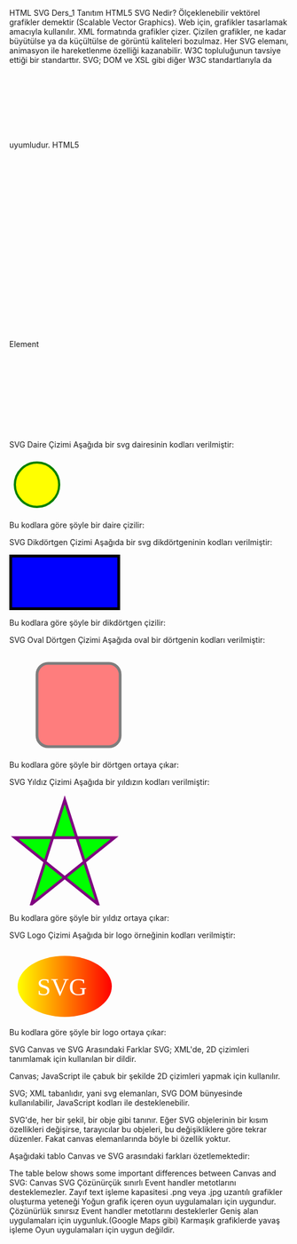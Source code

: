 HTML SVG Ders_1 Tanıtım
HTML5 SVG Nedir?
Ölçeklenebilir vektörel grafikler demektir (Scalable Vector Graphics).
Web için, grafikler tasarlamak amacıyla kullanılır.
XML formatında grafikler çizer.
Çizilen grafikler, ne kadar büyütülse ya da küçültülse de görüntü kaliteleri bozulmaz.
Her SVG elemanı, animasyon ile hareketlenme özelliği kazanabilir.
W3C topluluğunun tavsiye ettiği bir standarttır.
SVG; DOM ve XSL gibi diğer W3C standartlarıyla da uyumludur.
HTML5 <svg> Elemanı
<svg> elemanı HTML5 ile birlikte gelen ve grafik çizmek için kullanılan bir html elemanıdır.

<svg>; grafikler, daireler, kutular, yörüngeler... çizmek için bir çok metoda sahiptir.

<svg> tagı, aşağıdaki tarayıcılar tarafından desteklenir:

Element					
<svg>	4.0	9.0	3.0	3.2	10.1

SVG Daire Çizimi
Aşağıda bir svg dairesinin kodları verilmiştir:

<!DOCTYPE html>
<html>
<body>

<svg width="100" height="100">
  <circle cx="50" cy="50" r="40" stroke="green" stroke-width="4" fill="yellow" />
</svg>

</body>
</html>

Bu kodlara göre şöyle bir daire çizilir:


SVG Dikdörtgen Çizimi
Aşağıda bir svg dikdörtgeninin kodları verilmiştir:

<svg width="200" height="100">
  <rect width="200" height="100" style="fill:rgb(0,0,255);stroke-width:10;stroke:rgb(0,0,0)" />
</svg>



Bu kodlara göre şöyle bir dikdörtgen çizilir:



SVG Oval Dörtgen Çizimi
Aşağıda oval bir dörtgenin kodları verilmiştir:

<svg width="400" height="180">
  <rect x="50" y="20" rx="20" ry="20" width="150" height="150"
  style="fill:red;stroke:black;stroke-width:5;opacity:0.5" />
</svg>

Bu kodlara göre şöyle bir dörtgen ortaya çıkar:



SVG Yıldız Çizimi
Aşağıda bir yıldızın kodları verilmiştir:

<svg width="300" height="200">
  <polygon points="100,10 40,198 190,78 10,78 160,198"
  style="fill:lime;stroke:purple;stroke-width:5;fill-rule:evenodd;" />
</svg>

Bu kodlara göre şöyle bir yıldız ortaya çıkar:



SVG Logo Çizimi
Aşağıda bir logo örneğinin kodları verilmiştir:

<svg height="130" width="500">
  <defs>
    <linearGradient id="grad1" x1="0%" y1="0%" x2="100%" y2="0%">
      <stop offset="0%" style="stop-color:rgb(255,255,0);stop-opacity:1" />
      <stop offset="100%" style="stop-color:rgb(255,0,0);stop-opacity:1" />
    </linearGradient>
  </defs>
  <ellipse cx="100" cy="70" rx="85" ry="55" fill="url(#grad1)" />
  <text fill="#ffffff" font-size="45" font-family="Verdana" x="50" y="86">SVG</text>
  Üzgünüm, tarayıcınız SVG elemanını desteklemiyor...
</svg>

Bu kodlara göre şöyle bir logo ortaya çıkar:


SVG
Canvas ve SVG Arasındaki Farklar
SVG; XML'de, 2D çizimleri tanımlamak için kullanılan bir dildir.

Canvas; JavaScript ile çabuk bir şekilde 2D çizimleri yapmak için kullanılır.

SVG; XML tabanlıdır, yani svg elemanları, SVG DOM bünyesinde kullanılabilir, JavaScript kodları ile desteklenebilir.

SVG'de, her bir şekil, bir obje gibi tanınır. Eğer SVG objelerinin bir kısım özellikleri değişirse, tarayıcılar bu objeleri, bu değişikliklere göre tekrar düzenler. Fakat canvas elemanlarında böyle bi özellik yoktur.

Aşağıdaki tablo Canvas ve SVG arasındaki farkları özetlemektedir:

The table below shows some important differences between Canvas and SVG:
Canvas	SVG
Çözünürçük sınırlı
Event handler metotlarını desteklemezler.
Zayıf text işleme kapasitesi
 .png veya .jpg uzantılı grafikler oluşturma yeteneği
Yoğun grafik içeren oyun uygulamaları için uygundur.
Çözünürlük sınırsız
Event handler metotlarını desteklerler
Geniş alan uygulamaları için uygunluk.(Google Maps gibi)
Karmaşık grafiklerde yavaş işleme
Oyun uygulamaları için uygun değildir.
